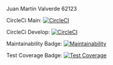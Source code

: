 Juan Martin Valverde 62123

CircleCi Main:
[![CircleCI](https://dl.circleci.com/status-badge/img/gh/um-computacion-tm/scrabble-2023-Juan-Martin-Valverde/tree/main.svg?style=svg)](https://dl.circleci.com/status-badge/redirect/gh/um-computacion-tm/scrabble-2023-Juan-Martin-Valverde/tree/main)

CircleCi Develop:
[![CircleCI](https://dl.circleci.com/status-badge/img/gh/um-computacion-tm/scrabble-2023-Juan-Martin-Valverde/tree/develop.svg?style=svg)](https://dl.circleci.com/status-badge/redirect/gh/um-computacion-tm/scrabble-2023-Juan-Martin-Valverde/tree/develop)

Maintainability Badge:
[![Maintainability](https://api.codeclimate.com/v1/badges/3d4d88b8bdeea625c3ec/maintainability)](https://codeclimate.com/github/um-computacion-tm/scrabble-2023-Juan-Martin-Valverde/maintainability)

Test Coverage Badge:
[![Test Coverage](https://api.codeclimate.com/v1/badges/3d4d88b8bdeea625c3ec/test_coverage)](https://codeclimate.com/github/um-computacion-tm/scrabble-2023-Juan-Martin-Valverde/test_coverage)
